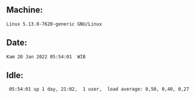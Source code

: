 ## Machine:
```
Linux 5.13.0-7620-generic GNU/Linux
```
## Date:
```
Kam 20 Jan 2022 05:54:01  WIB
```
## Idle:
```
 05:54:01 up 1 day, 21:02,  1 user,  load average: 0,50, 0,40, 0,27
```
